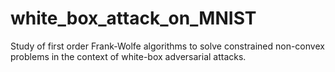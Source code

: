 # white_box_attack_on_MNIST
Study of first order Frank-Wolfe algorithms to solve constrained non-convex problems in the context of white-box adversarial attacks.
